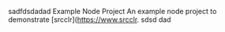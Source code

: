 sadfdsdadad Example Node Project
An example node project to demonstrate [srcclr](https://www.srcclr.
sdsd
dad
